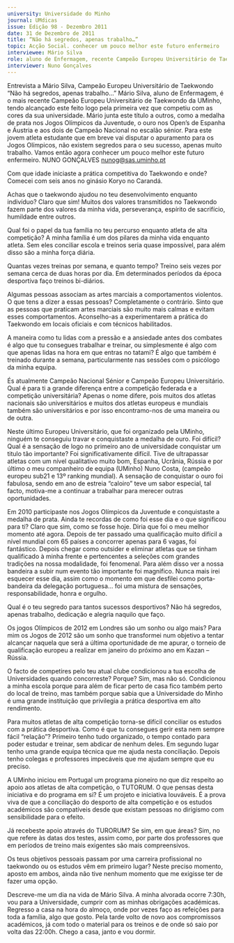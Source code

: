 ```yaml
---
university: Universidade do Minho
journal: UMdicas
issue: Edição 98 - Dezembro 2011
date: 31 de Dezembro de 2011
title: “Não há segredos, apenas trabalho…”
topic: Acção Social. conhecer um pouco melhor este futuro enfermeiro
interviewee: Mário Silva
role: aluno de Enfermagem, recente Campeão Europeu Universitário de Taekwondo da UMinho
interviewer: Nuno Gonçalves
---
```




Entrevista a Mário Silva, Campeão Europeu Universitário de Taekwondo
“Não há segredos, apenas trabalho…”
Mário Silva, aluno de Enfermagem, é o mais
recente Campeão Europeu Universitário de Taekwondo da UMinho, tendo alcançado este feito
logo pela primeira vez que competiu com as cores da sua universidade. Mário junta este título a outros, como a medalha de prata nos Jogos
Olímpicos da Juventude, o ouro nos Open’s de
Espanha e Áustria e aos dois de Campeão Nacional no escalão sénior. Para este jovem atleta estudante que em breve vai disputar o apuramento
para os Jogos Olímpicos, não existem segredos
para o seu sucesso, apenas muito trabalho. Vamos então agora conhecer um pouco melhor este futuro enfermeiro.
NUNO GONÇALVES
nunog@sas.uminho.pt


Com que idade iniciaste a prática competitiva do Taekwondo e onde?
Comecei com seis anos no ginásio Koryo no Carandá.


Achas que o taekwondo ajudou no teu desenvolvimento enquanto indivíduo?
Claro que sim! Muitos dos valores transmitidos
no Taekwondo fazem parte dos valores da minha
vida, perseverança, espírito de sacrifício, humildade entre outros.


Qual foi o papel da tua família no teu percurso enquanto atleta de alta competição?
A minha família é um dos pilares da minha vida
enquanto atleta. Sem eles conciliar escola e treinos seria quase impossível, para além disso são a minha força diária.


Quantas vezes treinas por semana, e
quanto tempo?
Treino seis vezes por semana cerca de duas horas por dia. Em determinados períodos da época desportiva faço treinos bi-diários.


Algumas pessoas associam as artes marciais a comportamentos violentos. O que
tens a dizer a essas pessoas?
Completamente o contrário. Sinto que as pessoas que praticam artes marciais são muito mais calmas e evitam esses comportamentos. Aconselho-as a experimentarem a prática do Taekwondo em locais oficiais e com técnicos habilitados.


A maneira como tu lidas com a pressão e a 
ansiedade antes dos combates é algo que 
tu consegues trabalhar e treinar, ou simplesmente é algo com que apenas lidas na 
hora em que entras no tatami?
É algo que também é treinado durante a semana, particularmente nas sessões com o psicólogo da minha equipa. 


És atualmente Campeão 
Nacional Sénior e Campeão Europeu Universitário. Qual é para ti a 
grande diferença entre 
a competição federada 
e a competição universitária?
Apenas o nome difere, pois muitos dos atletas 
nacionais são universitários e muitos dos atletas 
europeus e mundiais também são universitários 
e por isso encontramo-nos de uma maneira ou 
de outra.


Neste último Europeu Universitário, que 
foi organizado pela UMinho, ninguém te 
conseguiu travar e conquistaste a medalha de ouro. Foi difícil? Qual é a sensação 
de logo no primeiro ano de universidade 
conquistar um titulo tão importante?
Foi significativamente difícil. Tive de ultrapassar atletas com um nível qualitativo muito bom, Espanha, Ucrânia, Rússia e por último o meu companheiro de equipa (UMinho) Nuno Costa, 
(campeão europeu sub21 e 13º ranking mundial). A sensação de conquistar o ouro foi fabulosa, sendo em ano de estreia “caloiro” teve um 
sabor especial, tal facto, motiva-me a continuar 
a trabalhar para merecer outras oportunidades. 


Em 2010 participaste nos Jogos Olímpicos 
da Juventude e conquistaste a medalha de 
prata. Ainda te recordas de como foi esse 
dia e o que significou para ti?
Claro que sim, como se fosse hoje. Diria que foi 
o meu melhor momento até agora. Depois de ter 
passado uma qualificação muito difícil a nível 
mundial com 65 países a concorrer apenas para 
6 vagas, foi fantástico. Depois chegar como outsider e eliminar atletas que se tinham qualificado 
à minha frente e pertencentes a seleções com 
grandes tradições na nossa 
modalidade, foi fenomenal. 
Para além disso ver a nossa 
bandeira a subir num evento 
tão importante foi magnífico. Nunca mais irei esquecer esse dia, assim como o 
momento em que desfilei como porta-bandeira 
da delegação portuguesa… foi uma mistura de 
sensações, responsabilidade, honra e orgulho.


Qual é o teu segredo para tantos sucessos 
desportivos?
Não há segredos, apenas trabalho, dedicação e 
alegria naquilo que faço. 


Os jogos Olímpicos de 2012 em Londres 
são um sonho ou algo mais?
Para mim os Jogos de 2012 são um sonho que 
transformei num objetivo a tentar alcançar naquela que será a última oportunidade de me apurar, o torneio de qualificação europeu a realizar 
em janeiro do próximo ano em Kazan – Rússia.


O facto de competires pelo teu atual clube
condicionou a tua escolha de Universidades quando concorreste? Porque?
Sim, mas não só. Condicionou a minha escola
porque para além de ficar perto de casa fico
também perto do local de treino, mas também
porque sabia que a Universidade do Minho é
uma grande instituição que privilegia a prática
desportiva em alto rendimento.


Para muitos atletas de alta competição
torna-se difícil conciliar os estudos com
a prática desportiva. Como é que tu consegues gerir esta nem sempre fácil “relação”?
Primeiro tenho tudo organizado, o tempo contado para poder estudar e treinar, sem abdicar
de nenhum deles. Em segundo lugar tenho uma
grande equipa técnica que me ajuda nesta conciliação. Depois tenho colegas e professores impecáveis que me ajudam sempre que eu preciso.


A UMinho iniciou em Portugal um programa pioneiro no que diz respeito ao apoio
aos atletas de alta competição, o TUTORUM. O que pensas desta iniciativa e do
programa em si?
É um projeto e iniciativa louváveis. É a prova viva
de que a conciliação do desporto de alta competição e os estudos académicos são compatíveis desde que existam pessoas no dirigismo com sensibilidade para o efeito.


Já recebeste apoio através do TURORUM?
Se sim, em que áreas?
Sim, no que refere às datas dos testes, assim
como, por parte dos professores que em períodos de treino mais exigentes são mais compreensivos.


Os teus objetivos pessoais passam por
uma carreira profissional no taekwondo
ou os estudos vêm em primeiro lugar?
Neste preciso momento, aposto em ambos, ainda não tive nenhum momento que me exigisse
ter de fazer uma opção.


Descreve-me um dia na vida de Mário Silva.
A minha alvorada ocorre 7:30h, vou para a Universidade, cumprir com as minhas obrigações
académicas. Regresso a casa na hora do almoço, onde por vezes faço as refeições para toda a família, algo que gosto. Pela tarde volto de novo
aos compromissos académicos, já com todo o
material para os treinos e de onde só saio por
volta das 22:00h. Chego a casa, janto e vou dormir.